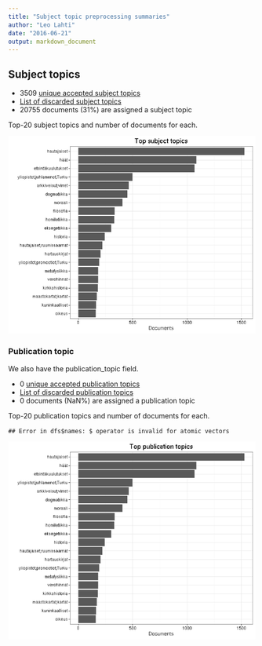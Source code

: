 ```yaml
---
title: "Subject topic preprocessing summaries"
author: "Leo Lahti"
date: "2016-06-21"
output: markdown_document
---
```


## Subject topics



  * 3509 [unique accepted subject topics](output.tables/subject_topic_accepted.csv)
  * [List of discarded subject topics](output.tables/subject_topic_discarded.csv)
  * 20755 documents (31%) are assigned a subject topic 


Top-20 subject topics and number of documents for each.

![plot of chunk summarytopics22](figure/summarytopics22-1.png)

### Publication topic

We also have the publication_topic field.



  * 0 [unique accepted publication topics](output.tables/publication_topic_accepted.csv)
  * [List of discarded publication topics](output.tables/publication_topic_discarded.csv)
  * 0 documents (NaN%) are assigned a publication topic 


Top-20 publication topics and number of documents for each.


```
## Error in dfs$names: $ operator is invalid for atomic vectors
```

![plot of chunk summarytopics223](figure/summarytopics223-1.png)
